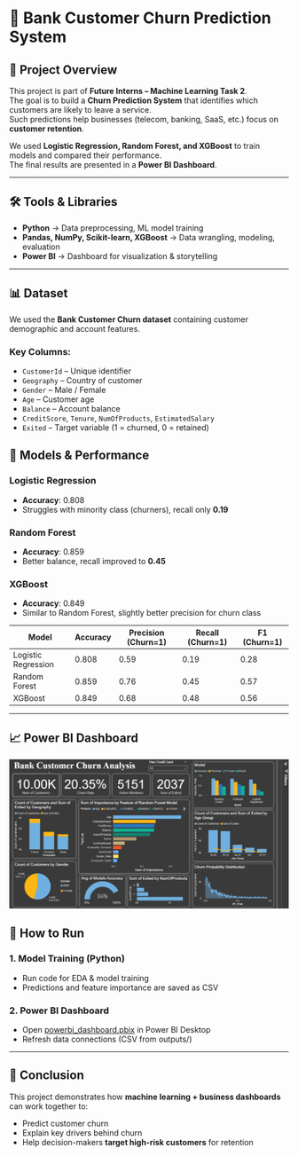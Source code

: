 # 🚀 Bank Customer Churn Prediction System

## 📌 Project Overview
This project is part of **Future Interns – Machine Learning Task 2**.  
The goal is to build a **Churn Prediction System** that identifies which customers are likely to leave a service.  
Such predictions help businesses (telecom, banking, SaaS, etc.) focus on **customer retention**.

We used **Logistic Regression, Random Forest, and XGBoost** to train models and compared their performance.  
The final results are presented in a **Power BI Dashboard**.

---

## 🛠️ Tools & Libraries
- **Python** → Data preprocessing, ML model training  
- **Pandas, NumPy, Scikit-learn, XGBoost** → Data wrangling, modeling, evaluation  
- **Power BI** → Dashboard for visualization & storytelling
  
---

## 📊 Dataset
We used the **Bank Customer Churn dataset** containing customer demographic and account features.

### Key Columns:
- `CustomerId` – Unique identifier  
- `Geography` – Country of customer  
- `Gender` – Male / Female  
- `Age` – Customer age  
- `Balance` – Account balance  
- `CreditScore`, `Tenure`, `NumOfProducts`, `EstimatedSalary`  
- `Exited` – Target variable (1 = churned, 0 = retained)



## 🤖 Models & Performance

### Logistic Regression
- **Accuracy**: 0.808  
- Struggles with minority class (churners), recall only **0.19**

### Random Forest
- **Accuracy**: 0.859  
- Better balance, recall improved to **0.45**

### XGBoost
- **Accuracy**: 0.849  
- Similar to Random Forest, slightly better precision for churn class  

| Model               | Accuracy | Precision (Churn=1) | Recall (Churn=1) | F1 (Churn=1) |
|----------------------|----------|---------------------|------------------|--------------|
| Logistic Regression  | 0.808    | 0.59                | 0.19             | 0.28         |
| Random Forest        | 0.859    | 0.76                | 0.45             | 0.57         |
| XGBoost              | 0.849    | 0.68                | 0.48             | 0.56         |

---

## 📈 Power BI Dashboard
![Churn Dashboard](churn_dashboard.png)



## 📌 How to Run

### 1. Model Training (Python)
- Run code for EDA & model training  
- Predictions and feature importance are saved as CSV  

### 2. Power BI Dashboard
- Open [powerbi_dashboard.pbix](churn_dashboard_FI.pbix) in Power BI Desktop  
- Refresh data connections (CSV from outputs/)  

---

## 📜 Conclusion
This project demonstrates how **machine learning + business dashboards** can work together to:
- Predict customer churn  
- Explain key drivers behind churn  
- Help decision-makers **target high-risk customers** for retention  
